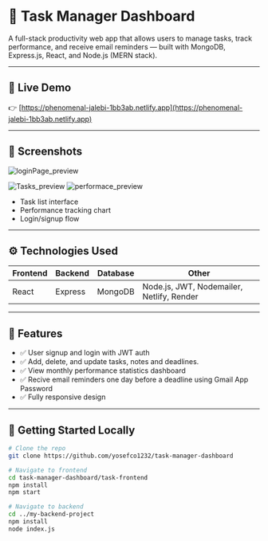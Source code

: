 # 🧠 Task Manager Dashboard

A full-stack productivity web app that allows users to manage tasks, track performance, and receive email reminders — built with MongoDB, Express.js, React, and Node.js (MERN stack).

---

## 🔗 Live Demo

👉 [https://phenomenal-jalebi-1bb3ab.netlify.app](https://phenomenal-jalebi-1bb3ab.netlify.app)  

---

## 📸 Screenshots

![loginPage_preview](assets/login.png)

![Tasks_preview](assets/task.png)
![performace_preview](assets/performace.png)
- Task list interface  
- Performance tracking chart  
- Login/signup flow

---

## ⚙️ Technologies Used

| Frontend | Backend | Database | Other |
|----------|---------|----------|-------|
| React    | Express | MongoDB  | Node.js, JWT, Nodemailer, Netlify, Render |

---

## 🧩 Features

- ✅ User signup and login with JWT auth
- ✅ Add, delete, and update tasks, notes and deadlines.
- ✅ View monthly performance statistics dashboard
- ✅ Recive email reminders one day before a deadline using Gmail App Password
- ✅ Fully responsive design

---

## 🚀 Getting Started Locally

```bash
# Clone the repo
git clone https://github.com/yosefco1232/task-manager-dashboard

# Navigate to frontend
cd task-manager-dashboard/task-frontend
npm install
npm start

# Navigate to backend
cd ../my-backend-project
npm install
node index.js
